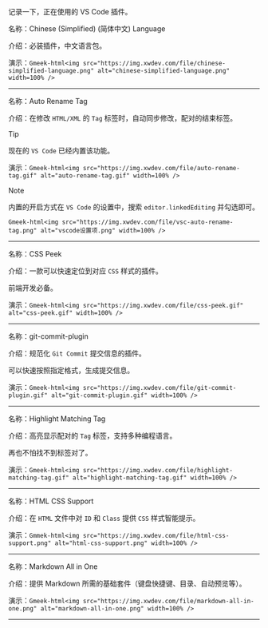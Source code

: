 记录一下，正在使用的 VS Code 插件。

名称：Chinese (Simplified) (简体中文) Language

介绍：必装插件，中文语言包。

演示：`Gmeek-html<img src="https://img.xwdev.com/file/chinese-simplified-language.png" alt="chinese-simplified-language.png" width=100% />`

---

名称：Auto Rename Tag

介绍：在修改 `HTML/XML` 的 `Tag` 标签时，自动同步修改，配对的结束标签。

> [!TIP]
> 现在的 `VS Code` 已经内置该功能。

演示：`Gmeek-html<img src="https://img.xwdev.com/file/auto-rename-tag.gif" alt="auto-rename-tag.gif" width=100% />`

> [!NOTE]
> 内置的开启方式在 `VS Code` 的设置中，搜索 `editor.linkedEditing` 并勾选即可。

`Gmeek-html<img src="https://img.xwdev.com/file/vsc-auto-rename-tag.png" alt="vscode设置项.png" width=100% />`

---

名称：CSS Peek

介绍：一款可以快速定位到对应 `CSS` 样式的插件。

前端开发必备。

演示：`Gmeek-html<img src="https://img.xwdev.com/file/css-peek.gif" alt="css-peek.gif" width=100% />`

---

名称：git-commit-plugin

介绍：规范化 `Git Commit` 提交信息的插件。

可以快速按照指定格式，生成提交信息。

演示：`Gmeek-html<img src="https://img.xwdev.com/file/git-commit-plugin.gif" alt="git-commit-plugin.gif" width=100% />`

---

名称：Highlight Matching Tag

介绍：高亮显示配对的 `Tag` 标签，支持多种编程语言。

再也不怕找不到标签对了。

演示：`Gmeek-html<img src="https://img.xwdev.com/file/highlight-matching-tag.gif" alt="highlight-matching-tag.gif" width=100% />`

---

名称：HTML CSS Support

介绍：在 `HTML` 文件中对 `ID` 和 `Class` 提供 `CSS` 样式智能提示。

演示：`Gmmek-html<img src="https://img.xwdev.com/file/html-css-support.png" alt="html-css-support.png" width=100% />`

---

名称：Markdown All in One

介绍：提供 Markdown 所需的基础套件（键盘快捷键、目录、自动预览等）。

演示：`Gmeek-html<img src="https://img.xwdev.com/file/markdown-all-in-one.png" alt="markdown-all-in-one.png" width=100% />`

---
